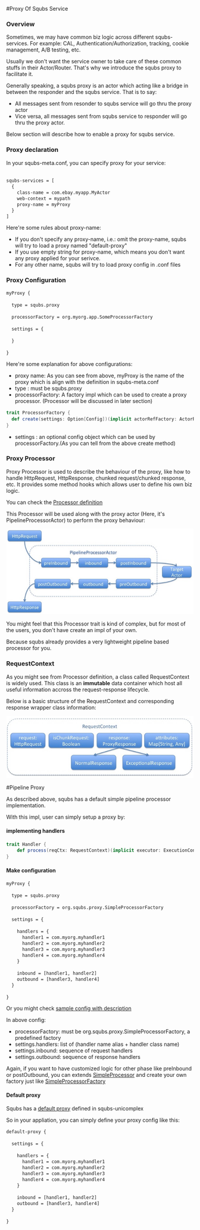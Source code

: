 #Proxy Of Squbs Service

### Overview
Sometimes, we may have common biz logic across different squbs-services.
For example: CAL, Authentication/Authorization, tracking, cookie management, A/B testing, etc.

Usually we don't want the service owner to take care of these common stuffs in their Actor/Router.
That's why we introduce the squbs proxy to facilitate it.

Generally speaking, a squbs proxy is an actor which acting like a bridge in between the responder and the squbs service.
That is to say:
* All messages sent from resonder to squbs service will go thru the proxy actor
* Vice versa, all messages sent from squbs service to responder will go thru the proxy actor.


Below section will describe how to enable a proxy for squbs service.

### Proxy declaration

In your squbs-meta.conf, you can specify proxy for your service:

```

squbs-services = [
  {
    class-name = com.ebay.myapp.MyActor
    web-context = mypath
    proxy-name = myProxy
  }
]

```

Here're some rules about proxy-name:
* If you don't specify any proxy-name, i.e.: omit the proxy-name, squbs will try to load a proxy named "default-proxy"
* If you use empty string for proxy-name, which means you don't want any proxy applied for your serivce.
* For any other name, squbs will try to load proxy config in .conf files


### Proxy Configuration

```
myProxy {

  type = squbs.proxy

  processorFactory = org.myorg.app.SomeProcessorFactory

  settings = {
    
  }

}

```

Here're some explanation for above configurations:

* proxy name:  As you can see from above, myProxy is the name of the proxy which is align with the definition in squbs-meta.conf
* type :  must be squbs.proxy
* processorFactory: A factory impl which can be used to create a proxy processor. (Processor will be discussed in later section)
```scala
trait ProcessorFactory {
  def create(settings: Option[Config])(implicit actorRefFactory: ActorRefFactory): Option[Processor]
}
```
* settings : an optional config object which can be used by processorFactory.(As you can tell from the above create method)


### Proxy Processor

Proxy Processor is used to describe the behaviour of the proxy, like how to handle HttpRequest, HttpResponse, chunked request/chunked response, etc. It provides some method hooks which allows user to define his own biz logic.

You can check the [Processor definition](https://github.corp.ebay.com/Squbs/squbs/blob/master/squbs-pipeline/src/main/scala/org/squbs/pipeline/Processor.scala#L31)

This Processor will be used along with the proxy actor (Here, it's PipelineProcessorActor) to perform the proxy behaviour:

![Processor](./img/Processor.jpg)

You might feel that this Processor trait is kind of complex, but for most of the users, you don't have create an impl of your own.

Because squbs already provides a very lightweight pipeline based processor for you. 


### RequestContext

As you might see from Processor definition, a class called RequestContext is widely used.
This class is an **immutable** data container which host all useful information accross the request-response lifecycle.

Below is a basic structure of the RequestContext and corresponding response wrapper class information:

![RequestContext](./img/RequestContext.jpg)


#Pipeline Proxy

As described above, squbs has a default simple pipeline processor implementation.

With this impl, user can simply setup a proxy by:

#### implementing handlers

```scala
trait Handler {
	def process(reqCtx: RequestContext)(implicit executor: ExecutionContext, context: ActorContext): Future[RequestContext]
}

```

####  Make configuration

```
myProxy {

  type = squbs.proxy

  processorFactory = org.squbs.proxy.SimpleProcessorFactory

  settings = {

    handlers = {
      handler1 = com.myorg.myhandler1
      handler2 = com.myorg.myhandler2
      handler3 = com.myorg.myhandler3
      handler4 = com.myorg.myhandler4
    }

    inbound = [handler1, handler2]
    outbound = [handler3, handler4]
  }

}

```
Or you might check [sample config with description](https://github.corp.ebay.com/Squbs/squbs/blob/master/squbs-unicomplex/src/main/resources/reference.conf#L23)

In above config:

* processorFactory: must be org.squbs.proxy.SimpleProcessorFactory, a predefined factory
* settings.handlers: list of (handler name alias + handler class name)
* settings.inbound: sequence of request handlers
* settings.outbound: sequence of response handlers

Again, if you want to have customized logic for other phase like preInbound or postOutbound, you can extends [SimpleProcessor](https://github.corp.ebay.com/Squbs/squbs/blob/master/squbs-unicomplex/src/main/scala/org/squbs/proxy/SimpleProcessor.scala#L30) and create your own factory just like [SimpleProcessorFactory](https://github.corp.ebay.com/Squbs/squbs/blob/master/squbs-unicomplex/src/main/scala/org/squbs/proxy/SimpleProcessor.scala#L46)

####  Default proxy

Squbs has a [default proxy](https://github.corp.ebay.com/Squbs/squbs/blob/master/squbs-unicomplex/src/main/resources/reference.conf#L23) defined in squbs-unicomplex

So in your appliation, you can simply define your proxy config like this:
```
default-proxy {

  settings = {

    handlers = {
      handler1 = com.myorg.myhandler1
      handler2 = com.myorg.myhandler2
      handler3 = com.myorg.myhandler3
      handler4 = com.myorg.myhandler4
    }

    inbound = [handler1, handler2]
    outbound = [handler3, handler4]
  }

}

```



